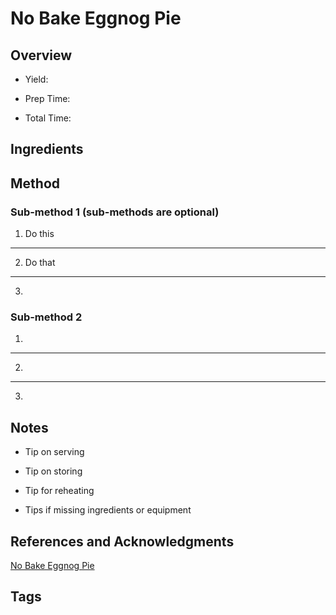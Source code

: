 # No Bake Eggnog Pie

## Overview

- Yield:

- Prep Time:

- Total Time:

## Ingredients



## Method

### Sub-method 1 (sub-methods are optional)

1. Do this
---
2. Do that
---
3.

### Sub-method 2

1.
---
2.
---
3.

## Notes

- Tip on serving

- Tip on storing

- Tip for reheating

- Tips if missing ingredients or equipment

## References and Acknowledgments

[No Bake Eggnog Pie](http://www.lovebakesgoodcakes.com/2016/11/no-bake-eggnog-pie.html)

## Tags


